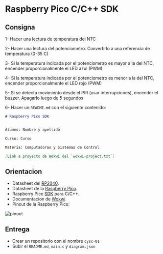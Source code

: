 # Raspberry Pico C/C++ SDK

## Consigna

1- Hacer una lectura de temperatura del NTC

2- Hacer una lectura del potenciometro. Convertirlo a una referencia de temperatura (0-35 C)

3- Si la temperatura indicada por el potenciometro es mayor a la del NTC, encender proporcionalmente el LED azul (PWM)

4- Si la temperatura indicada por el potenciometro es menor a la del NTC, encender proporcionalmente el LED rojo (PWM)

5- Si se detecta movimiento desde el PIR (usar interrupciones), encender el buzzer. Apagarlo luego de 5 segundos

6- Hacer un `README.md` con el siguiente contenido:

```markdown
# Raspberry Pico SDK


Alumno: Nombre y apellido

Curso: Curso

Materia: Computadoras y Sistemas de Control

[Link a proyecto de Wokwi del `wokwi-project.txt`]
```

## Orientacion

- Datasheet del [RP2040][rp2040].
- Datasheet de la [Raspberry Pico][pico].
- Raspberry Pico [SDK][sdk] para C/C++.
- Documentacion de [Wokwi][wokwi].
- Pinout de la Raspberry Pico:

![pinout][pinout]

## Entrega

- Crear un repositorio con el nombre `cysc-01`
- Subir el `README.md`, `main.c` y `diagram.json`

[rp2040]: https://datasheets.raspberrypi.com/rp2040/rp2040-datasheet.pdf
[pico]: https://datasheets.raspberrypi.com/pico/pico-datasheet.pdf
[sdk]: https://datasheets.raspberrypi.com/pico/raspberry-pi-pico-c-sdk.pdf
[wokwi]: https://docs.wokwi.com/?utm_source=wokwi
[pinout]: https://www.raspberrypi.com/documentation/microcontrollers/images/Pico-R3-SDK11-Pinout.svg

